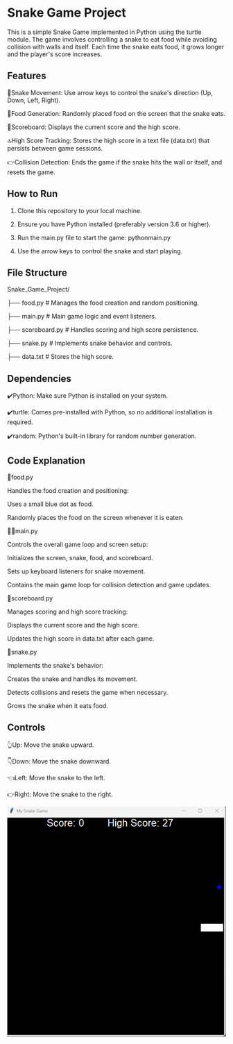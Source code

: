 
# Snake Game Project

This is a simple Snake Game implemented in Python using the turtle module. The game involves controlling a snake to eat food while avoiding collision with walls and itself. Each time the snake eats food, it grows longer and the player's score increases.


## Features

🐍Snake Movement: Use arrow keys to control the snake's direction (Up, Down, Left, Right).

🍊Food Generation: Randomly placed food on the screen that the snake eats.

📑Scoreboard: Displays the current score and the high score.

🔝High Score Tracking: Stores the high score in a text file (data.txt) that persists between game sessions.

👉Collision Detection: Ends the game if the snake hits the wall or itself, and resets the game.




## How to Run

1. Clone this repository to your local machine.

2. Ensure you have Python installed (preferably version 3.6 or higher).

3. Run the main.py file to start the game:
    pythonmain.py

4. Use the arrow keys to control the snake and start playing.
## File Structure

Snake_Game_Project/

├── food.py          # Manages the food creation and                  random positioning.

├── main.py          # Main game logic and event listeners.

├── scoreboard.py    # Handles scoring and high score persistence.

├── snake.py         # Implements snake behavior and controls.

├── data.txt         # Stores the high score.
## Dependencies

✔️Python: Make sure Python is installed on your system.

✔️turtle: Comes pre-installed with Python, so no additional installation is required.

✔️random: Python's built-in library for random number generation.


## Code Explanation


🍊food.py

Handles the food creation and positioning:

Uses a small blue dot as food.

Randomly places the food on the screen whenever it is eaten.

🧑‍💻main.py

Controls the overall game loop and screen setup:

Initializes the screen, snake, food, and scoreboard.

Sets up keyboard listeners for snake movement.

Contains the main game loop for collision detection and game updates.


📑scoreboard.py

Manages scoring and high score tracking:

Displays the current score and the high score.

Updates the high score in data.txt after each game.

🐍snake.py

Implements the snake's behavior:

Creates the snake and handles its movement.

Detects collisions and resets the game when necessary.

Grows the snake when it eats food.
## Controls

👆Up: Move the snake upward.

👇Down: Move the snake downward.

👈Left: Move the snake to the left.

👉Right: Move the snake to the right. 


![image alt](https://github.com/AkshitMunjal/Snake_Game_Python/blob/a3f6dbd98724d5439ab2dc6ce5019c2caa4d464a/Snake_Game.png)


